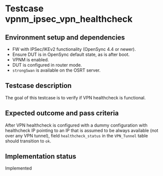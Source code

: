 # Testcase vpnm_ipsec_vpn_healthcheck

## Environment setup and dependencies

- FW with IPSec/IKEv2 functionality (OpenSync 4.4 or newer).
- Ensure DUT is in OpenSync default state, as is after boot.
- VPNM is enabled.
- DUT is configured in router mode.
- `strongSwan` is available on the OSRT server.

## Testcase description

The goal of this testcase is to verify if VPN healthcheck is functional.

## Expected outcome and pass criteria

After VPN healthcheck is configured with a dummy configuration with healthcheck
IP pointing to an IP that is assumed to be always available (not over any VPN
tunnel), field `healthcheck_status` in the `VPN_Tunnel` table should transition
to `ok`.

## Implementation status

Implemented
